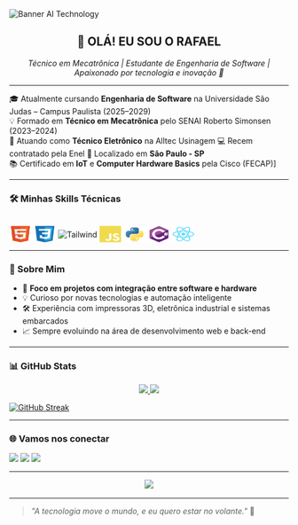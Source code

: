 <div class="banner">
  <img src="https://github.com/user-attachments/assets/4282832c-d32b-445b-85a7-b3338a3cfa08" alt="Banner AI Technology">
</div>

<h2 align="center">👋 OLÁ! EU SOU O RAFAEL</h2>

<p align="center"><i>Técnico em Mecatrônica | Estudante de Engenharia de Software | Apaixonado por tecnologia e inovação 🚀</i></p>

---

🎓 Atualmente cursando **Engenharia de Software** na Universidade São Judas – Campus Paulista (2025–2029)  
💡 Formado em **Técnico em Mecatrônica** pelo SENAI Roberto Simonsen (2023–2024)  
💼 Atuando como **Técnico Eletrônico** na Alltec Usinagem 
💻 Recem contratado pela Enel 
📍 Localizado em **São Paulo - SP**  
📚 Certificado em **IoT** e **Computer Hardware Basics** pela Cisco (FECAP)]


---

### 🛠️ Minhas Skills Técnicas

<div style="display: inline_block"><br>
  <img align="center" alt="HTML" height="30" width="40" src="https://raw.githubusercontent.com/devicons/devicon/master/icons/html5/html5-original.svg">
  <img align="center" alt="CSS" height="30" width="40" src="https://raw.githubusercontent.com/devicons/devicon/master/icons/css3/css3-original.svg">
  <img align="center" alt="Tailwind" height="30" width="40" src="https://www.svgrepo.com/show/374118/tailwind.svg">
  <img align="center" alt="JavaScript" height="30" width="40" src="https://raw.githubusercontent.com/devicons/devicon/master/icons/javascript/javascript-plain.svg">
  <img align="center" alt="Python" height="30" width="40" src="https://raw.githubusercontent.com/devicons/devicon/master/icons/python/python-original.svg">
  <img align="center" alt="CSharp" height="30" width="40" src="https://raw.githubusercontent.com/devicons/devicon/master/icons/csharp/csharp-original.svg">
  <img align="center" alt="React" height="30" width="40" src="https://raw.githubusercontent.com/devicons/devicon/master/icons/react/react-original.svg">
</div>

---

### 💬 Sobre Mim

- 🎯 **Foco em projetos com integração entre software e hardware**
- 💡 Curioso por novas tecnologias e automação inteligente
- 🛠️ Experiência com impressoras 3D, eletrônica industrial e sistemas embarcados
- 📈 Sempre evoluindo na área de desenvolvimento web e back-end

---

### 📊 GitHub Stats

<div align="center">
  <a href="https://github.com/rafadani07">
    <img height="160em" src="https://github-readme-stats.vercel.app/api?username=rafadani07&show_icons=true&theme=radical&include_all_commits=true&count_private=true"/>
    <img height="160em" src="https://github-readme-stats.vercel.app/api/top-langs/?username=rafadani07&layout=compact&langs_count=7&theme=radical"/>
  </a>
</div>

[![GitHub Streak](https://streak-stats.demolab.com?user=rafadani07&theme=radical)](https://git.io/streak-stats)

---

### 🌐 Vamos nos conectar

<div> 
  <a href="mailto:rafaeldfer12@gmail.com" target="_blank"><img src="https://img.shields.io/badge/-Gmail-%23333?style=for-the-badge&logo=gmail&logoColor=white" target="_blank"></a>
  <a href="https://www.linkedin.com/in/rafael-daniel-314407321/" target="_blank"><img src="https://img.shields.io/badge/-LinkedIn-%230077B5?style=for-the-badge&logo=linkedin&logoColor=white" target="_blank"></a>
  <a href="https://wa.me/5511932308535" target="_blank"><img src="https://img.shields.io/badge/-WhatsApp-25D366?style=for-the-badge&logo=whatsapp&logoColor=white" target="_blank"></a> 
</div>

---

<p align="center">
  <img src="https://media.giphy.com/media/TilmLMmWrRYYHjLfub/giphy.gif" width="200"/>
</p>

---

> _"A tecnologia move o mundo, e eu quero estar no volante."_ 🚀
